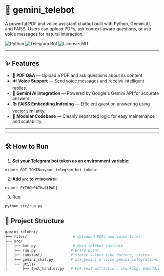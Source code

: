 # 🤖 gemini_telebot

A powerful PDF and voice assistant chatbot built with Python, Gemini AI, and FAISS. Users can upload PDFs, ask context-aware questions, or use voice messages for natural interaction.

![Python](https://img.shields.io/badge/python-3.10+-blue?style=flat-square)
![Telegram Bot](https://img.shields.io/badge/Telegram-Bot-blue?style=flat-square)
![License: MIT](https://img.shields.io/badge/License-MIT-yellow.svg)

---

## ✨ Features

- 📄 **PDF Q&A** — Upload a PDF and ask questions about its content.
- 🔊 **Voice Support** — Send voice messages and receive intelligent replies.
- 🧠 **Gemini AI Integration** — Powered by Google's Gemini API for accurate answers.
- 📚 **FAISS Embedding Indexing** — Efficient question answering using vector similarity.
- 🧩 **Modular Codebase** — Cleanly separated logic for easy maintenance and scalability.   

---
<!-- 
## 📸 Demo

| Upload PDF | Ask Questions | Voice Commands |
|------------|----------------|----------------|
| ![upload_pdf](https://user-images.githubusercontent.com/your-upload-pdf.png) | ![ask_question](https://user-images.githubusercontent.com/your-ask-question.png) | ![voice_command](https://user-images.githubusercontent.com/your-voice-command.png) |

> Replace the above demo images with real screenshots or GIFs of your bot in action.

--- -->

---
## 🛠 How to Run

1. **Set your Telegram bot token as an environment variable**:


```
export BOT_TOKEN=<your_telegram_bot_token>
```

2. **Add `src` to `PYTHONPATH`**:
```
export PYTHONPATH=${PWD}
```

3. Run:
```
python src/run.py

```

## 📁 Project Structure
```bash
gemini_telebot/
├── files/                     # Uploaded PDFs and voice files
├── src/
│   ├── bot.py                 # Main telebot instance
│   ├── run.py                # Entry point
│   ├── constant/             # Static values like buttons, states
│   ├── gemini_chat.py        # ask_gemini & voice_gemini integrations
│   └── utils/
│       ├── text_handler.py   # PDF text extraction, chunking, embedding, FAISS

```